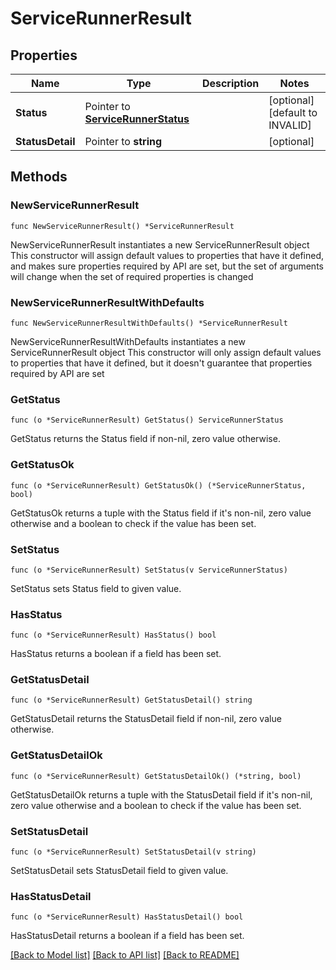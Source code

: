 # ServiceRunnerResult

## Properties

Name | Type | Description | Notes
------------ | ------------- | ------------- | -------------
**Status** | Pointer to [**ServiceRunnerStatus**](ServiceRunnerStatus.md) |  | [optional] [default to INVALID]
**StatusDetail** | Pointer to **string** |  | [optional] 

## Methods

### NewServiceRunnerResult

`func NewServiceRunnerResult() *ServiceRunnerResult`

NewServiceRunnerResult instantiates a new ServiceRunnerResult object
This constructor will assign default values to properties that have it defined,
and makes sure properties required by API are set, but the set of arguments
will change when the set of required properties is changed

### NewServiceRunnerResultWithDefaults

`func NewServiceRunnerResultWithDefaults() *ServiceRunnerResult`

NewServiceRunnerResultWithDefaults instantiates a new ServiceRunnerResult object
This constructor will only assign default values to properties that have it defined,
but it doesn't guarantee that properties required by API are set

### GetStatus

`func (o *ServiceRunnerResult) GetStatus() ServiceRunnerStatus`

GetStatus returns the Status field if non-nil, zero value otherwise.

### GetStatusOk

`func (o *ServiceRunnerResult) GetStatusOk() (*ServiceRunnerStatus, bool)`

GetStatusOk returns a tuple with the Status field if it's non-nil, zero value otherwise
and a boolean to check if the value has been set.

### SetStatus

`func (o *ServiceRunnerResult) SetStatus(v ServiceRunnerStatus)`

SetStatus sets Status field to given value.

### HasStatus

`func (o *ServiceRunnerResult) HasStatus() bool`

HasStatus returns a boolean if a field has been set.

### GetStatusDetail

`func (o *ServiceRunnerResult) GetStatusDetail() string`

GetStatusDetail returns the StatusDetail field if non-nil, zero value otherwise.

### GetStatusDetailOk

`func (o *ServiceRunnerResult) GetStatusDetailOk() (*string, bool)`

GetStatusDetailOk returns a tuple with the StatusDetail field if it's non-nil, zero value otherwise
and a boolean to check if the value has been set.

### SetStatusDetail

`func (o *ServiceRunnerResult) SetStatusDetail(v string)`

SetStatusDetail sets StatusDetail field to given value.

### HasStatusDetail

`func (o *ServiceRunnerResult) HasStatusDetail() bool`

HasStatusDetail returns a boolean if a field has been set.


[[Back to Model list]](../README.md#documentation-for-models) [[Back to API list]](../README.md#documentation-for-api-endpoints) [[Back to README]](../README.md)


